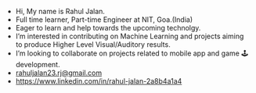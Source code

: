- Hi, My name is Rahul Jalan.
- Full time learner, Part-time Engineer at NIT, Goa.(India)
- Eager to learn and help towards the upcoming technolgy.
- I’m interested in contributing on Machine Learning and projects aiming to produce Higher Level Visual/Auditory results.
- I’m looking to collaborate on projects related to mobile app and game 	:joystick: development.
-  rahuljalan23.rj@gmail.com
- https://www.linkedin.com/in/rahul-jalan-2a8b4a1a4

  
<!---
rahulJalan23/rahulJalan23 is a ✨ special ✨ repository because its `README.md` (this file) appears on your GitHub profile.
You can click the Preview link to take a look at your changes.
--->
